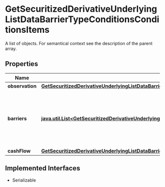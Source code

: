 

# GetSecuritizedDerivativeUnderlyingListDataBarrierTypeConditionsConditionsItems

A list of objects. For semantical context see the description of the parent array.

## Properties

Name | Type | Description | Notes
------------ | ------------- | ------------- | -------------
**observation** | [**GetSecuritizedDerivativeUnderlyingListDataBarrierTypeConditionsConditionsItemsObservation**](GetSecuritizedDerivativeUnderlyingListDataBarrierTypeConditionsConditionsItemsObservation.md) |  |  [optional]
**barriers** | [**java.util.List&lt;GetSecuritizedDerivativeUnderlyingListDataBarrierTypeConditionsConditionsBarriersItems&gt;**](GetSecuritizedDerivativeUnderlyingListDataBarrierTypeConditionsConditionsBarriersItems.md) | Barrier modality of the condition, alongside with actual key figure and breach information. |  [optional]
**cashFlow** | [**GetSecuritizedDerivativeUnderlyingListDataBarrierTypeConditionsConditionsItemsCashFlow**](GetSecuritizedDerivativeUnderlyingListDataBarrierTypeConditionsConditionsItemsCashFlow.md) |  |  [optional]


## Implemented Interfaces

* Serializable


